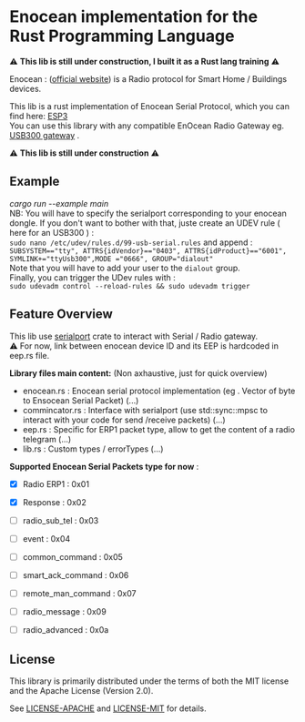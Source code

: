 # Enocean implementation for the Rust Programming Language           
         
:warning: **This lib is still under construction, I built it as a Rust lang training** :warning:           
         
Enocean : ([official website](https://www.enocean.com/en/)) is a Radio protocol for Smart Home / Buildings devices.         
         
This lib is a rust implementation of Enocean Serial Protocol, which you can find here: [ESP3](https://www.enocean.com/esp)           
You can use this library with any compatible EnOcean Radio Gateway eg. [USB300 gateway](https://www.enocean.com/en/enocean-modules/details/usb-300-oem/) .           
         
:warning: **This lib is still under construction** :warning:       

## Example    
*cargo run --example main*   
NB: You will have to specify the serialport corresponding to your enocean dongle. If you don't want to bother with that, juste create an UDEV rule ( here for an USB300 ) :    
`sudo nano /etc/udev/rules.d/99-usb-serial.rules`
and append :   
`SUBSYSTEM=="tty", ATTRS{idVendor}=="0403", ATTRS{idProduct}=="6001", SYMLINK+="ttyUsb300",MODE ="0666", GROUP="dialout"`   
Note that you will have to add your user to the `dialout` group.   
Finally, you can trigger the UDev rules with :    
`sudo udevadm control --reload-rules && sudo udevadm trigger`


         
## Feature Overview           
         
This lib use [serialport](https://crates.io/crates/serialport) crate to interact with Serial / Radio gateway.      
:warning: For now, link between enocean device ID and its EEP is hardcoded in eep.rs file.

**Library files main content:** (Non axhaustive, just for quick overview)   
- enocean.rs : Enocean serial protocol implementation (eg . Vector of byte to Ensocean Serial Packet)  (...)   
- commincator.rs : Interface with serialport (use std::sync::mpsc to interact with your code for send /receive packets) (...)     
- eep.rs : Specific for ERP1 packet type, allow to get the content of a radio telegram (...)   
- lib.rs : Custom types / errorTypes (...)   


**Supported Enocean Serial Packets type for now** :              
- [x] Radio ERP1 : 0x01             
- [x] Response : 0x02              
- [ ] radio_sub_tel : 0x03                
- [ ] event : 0x04              
- [ ] common_command : 0x05             
- [ ] smart_ack_command : 0x06             
- [ ] remote_man_command : 0x07             
- [ ] radio_message : 0x09             
- [ ] radio_advanced : 0x0a                                 
            

## License         
[license]: #license         
         
This library is primarily distributed under the terms of both the MIT license         
and the Apache License (Version 2.0).           
         
See [LICENSE-APACHE](LICENSE-APACHE) and [LICENSE-MIT](LICENSE-MIT) for details.         